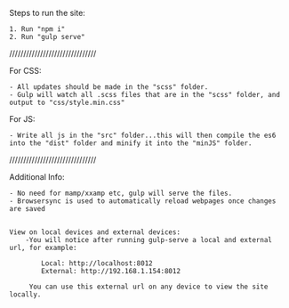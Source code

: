 Steps to run the site:

    1. Run "npm i"
    2. Run "gulp serve"

///////////////////////////////

For CSS:

    - All updates should be made in the "scss" folder.
    - Gulp will watch all .scss files that are in the "scss" folder, and output to "css/style.min.css"

For JS:

    - Write all js in the "src" folder...this will then compile the es6 into the "dist" folder and minify it into the "minJS" folder.

///////////////////////////////

Additional Info:

    - No need for mamp/xxamp etc, gulp will serve the files.
    - Browsersync is used to automatically reload webpages once changes are saved


    View on local devices and external devices:
        -You will notice after running gulp-serve a local and external url, for example:

            Local: http://localhost:8012
            External: http://192.168.1.154:8012

         You can use this external url on any device to view the site locally.
